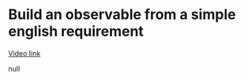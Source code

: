 # Build an observable from a simple english requirement

[Video link](https://www.egghead.io/lessons/egghead-build-an-observable-from-a-simple-english-requirement)

null

